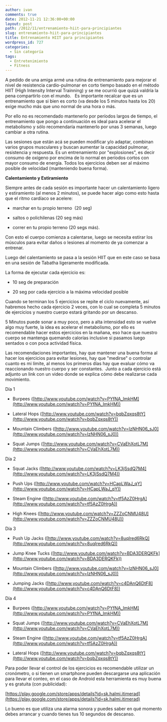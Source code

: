 ```yaml
---
author: ivan
comments: true
date: 2012-11-21 12:36:00+00:00
layout: post
path: /2012/11/entrenamiento-hiit-para-principiantes
slug: entrenamiento-hiit-para-principiantes
title: Entrenamiento HIIT para principiantes
wordpress_id: 727
categories:
  - Sin categoría
tags:
  - Entretenimiento
  - Fitness
---
```


A pedido de una amiga armé una rutina de entrenamiento para mejorar el nivel de resistencia cardio-pulmonar en corto tiempo basado en el método HIIT (High Intensity Interval Trainning) y se me ocurrió que quizá valdría la pena compartirlo con el mundo.   Es importante recalcar que es un entrenamiento que si bien es corto (va desde los 5 minutos hasta los 20) exige mucho más que uno normal de una hora o más.

Por ello no es recomendado mantenerlo por períodos largos de tiempo, el entrenamiento que pongo a continuación es ideal para acelerar el metabolismo y sólo recomendaría mantenerlo por unas 3 semanas, luego cambiar a otra rutina.

Las sesiones que están acá se pueden modificar y/o adaptar, combinan varios grupos musculares y buscan aumentar la capacidad pulmonar, resistencia y respuesta. Es un entrenamiento por "explosiones", es decir consumo de oxígeno por encima de lo normal en períodos cortos con mayor consumo de energía. Todos los ejercicios deben ser al máximo posible de velocidad (manteniendo buena forma).

**Calentamiento y Estiramiento**

Siempre antes de cada sesión es importante hacer un calentamiento ligero y estiramiento (al menos 2 minutos), se puede hacer algo como esto hasta que el ritmo cardíaco se acelere:

- marchar en tu propio terreno  (20 seg)

- saltos o polichilenas (20 seg más)

- correr en tu propio terreno (20 segs más).

Con esto el cuerpo comienza a calentarse, luego se necesita estirar los músculos para evitar daños o lesiones al momento de ya comenzar a entrenar.

Luego del calentamiento se pasa a la sesión HIIT que en este caso se basa en una sesión de Tabatha ligeramente modificada.

La forma de ejecutar cada ejercicio es:

- 10 seg de preparación

- 20 seg por cada ejercicio a la máxima velocidad posible

Cuando se terminan los 5 ejercicios se repite el ciclo nuevamente, así habremos hecho cada ejercicio 2 veces, con lo cual se completa 5 minutos de ejercicios y nuestro cuerpo estará gritando por un descanso.

5 Minutos puede sonar a muy poco, pero a alta intensidad esto se vuelve algo muy fuerte, la idea es acelerar el metabolismo, por ello es recomendable hacer estos ejercicios en la mañana, eso hace que nuestro cuerpo se mantenga quemando calorías inclusive si pasamos luego sentados o con poca actividad física.

Las recomendaciones importantes, hay que mantener una buena forma al hacer los ejercicios para evitar lesiones, hay que "medirse" o controlar cuanto es mi límite, al menos los primeros días hay que evaluar cómo va reaccionando nuestro cuerpo y ser constantes.  Junto a cada ejercicio está adjunto un link con un video donde se explica cómo debe realizarse cada movimiento.

Día 1

- Burpees ([http://www.youtube.com/watch?v=PYfNA_lmkHM](http://www.youtube.com/watch?v=PYfNA_lmkHM))

- Lateral Hops ([http://www.youtube.com/watch?v=bqbZqxqs8tY](http://www.youtube.com/watch?v=bqbZqxqs8tY))

- Mountain Climbers ([http://www.youtube.com/watch?v=IzNHN06_sJ0](http://www.youtube.com/watch?v=IzNHN06_sJ0))

- Squat Jumps ([http://www.youtube.com/watch?v=CVaEhXotL7M](http://www.youtube.com/watch?v=CVaEhXotL7M))

Día 2

- Squat Jacks ([http://www.youtube.com/watch?v=LK3jSsdQ7M4](http://www.youtube.com/watch?v=LK3jSsdQ7M4))

- Push Ups ([http://www.youtube.com/watch?v=HCapLWaJ_qY](http://www.youtube.com/watch?v=HCapLWaJ_qY))

- Steam Engine ([http://www.youtube.com/watch?v=tf5AzZ0HrgA](http://www.youtube.com/watch?v=tf5AzZ0HrgA))

- High Knees ([http://www.youtube.com/watch?v=ZZZoCNMU48U](http://www.youtube.com/watch?v=ZZZoCNMU48U))

Día 3

- Push Up Jacks ([http://www.youtube.com/watch?v=8uqIred6RkQ](http://www.youtube.com/watch?v=8uqIred6RkQ))

- Jump Knee Tucks ([http://www.youtube.com/watch?v=BDA3DERQKFk](http://www.youtube.com/watch?v=BDA3DERQKFk))

- Mountain Climbers ([http://www.youtube.com/watch?v=IzNHN06_sJ0](http://www.youtube.com/watch?v=IzNHN06_sJ0))

- Jumping Jacks ([http://www.youtube.com/watch?v=c4DAnQ6DtF8](http://www.youtube.com/watch?v=c4DAnQ6DtF8))

Día 4

- Burpees ([http://www.youtube.com/watch?v=PYfNA_lmkHM](http://www.youtube.com/watch?v=PYfNA_lmkHM))

- Squat Jumps ([http://www.youtube.com/watch?v=CVaEhXotL7M](http://www.youtube.com/watch?v=CVaEhXotL7M))

- Steam Engine ([http://www.youtube.com/watch?v=tf5AzZ0HrgA](http://www.youtube.com/watch?v=tf5AzZ0HrgA))

- Lateral Hops ([http://www.youtube.com/watch?v=bqbZqxqs8tY](http://www.youtube.com/watch?v=bqbZqxqs8tY))

Para poder llevar el control de los ejercicios es recomendable utilizar un cronómetro, o si tienen un smartphone pueden descargarse una aplicación para llevar el conteo, en el caso de Android esta herramienta es muy buena y es gratuita (con publicidad):

[https://play.google.com/store/apps/details?id=sk.halmi.itimerad](https://play.google.com/store/apps/details?id=sk.halmi.itimerad)

Lo bueno es que utiliza una alarma sonora y puedes saber en qué momento debes arrancar y cuando tienes tus 10 segundos de descanso.
